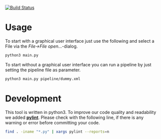 [![Build Status](https://travis-ci.org/thomaskuestner/MRIQA.svg?branch=master)](https://travis-ci.org/thomaskuestner/MRIQA)

# Usage
To start with a graphical user interface just use the following and select a File via the _File->File open..._-dialog.
```bash
python3 main.py
```

To start without a graphical user interface you can run a pipeline by just setting  the pipeline file as parameter.
```bash
python3 main.py pipeline/dummy.xml
```

# Development
This tool is written in python3. To improve our code quality and readability we added [__pylint__](https://www.pylint.org/). Please check with the following line, if there is any warning or error before committing your code.
```bash
find . -iname "*.py" | xargs pylint --reports=n
```
